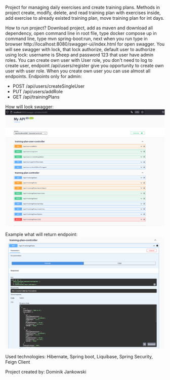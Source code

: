 Project for managing daily exercises and create training plans.
Methods in project create, modify, delete, and read training plan with exercises inside,
add exercise to already existed training plan, move training plan for int days.

How to run project? Download project, add as maven and download all dependency, open command line in root file, type docker compose up in command line, type mvn spring-boot:run, next  when you run type in browser http://localhost:8080/swagger-ui/index.html for open swagger. You will see swagger with lock, that lock authorize, default user to authorize using lock: username is Sheep and password 123 that user have admin roles.
You can create own user with User role, you don't need to log to create user, endpoint /api/users/register give you opportunity to create own user with user role.
When you create own user you can use almost all endpoints.
Endpoints only for admin:
- POST /api/users/createSingleUser
- PUT /api/users/addRole
- GET /api/trainingPlans

How will look swagger:
![img.png](img.png)

Example what will return endpoint:
![img_1.png](img_1.png)


Used technologies:
Hibernate, Spring boot, Liquibase, Spring Security, Feign Client

Project created by: 
Dominik Jankowski


